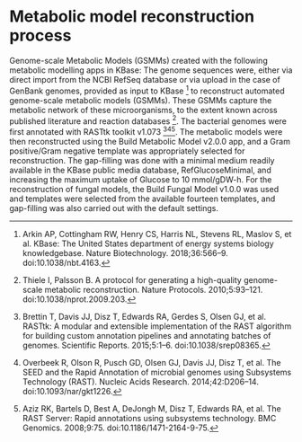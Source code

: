 # Metabolic model reconstruction process
Genome-scale Metabolic Models (GSMMs) created with the following metabolic modelling apps in KBase:
The genome sequences were, either via direct import from the NCBI RefSeq database or via upload in the case of GenBank genomes, provided as input to KBase [^1] to reconstruct automated genome-scale metabolic models (GSMMs). These GSMMs capture the metabolic network of these microorganisms, to the extent known across published literature and reaction databases [^2]. The bacterial genomes were first annotated with RASTtk toolkit v1.073 [^3][^4][^5]. The metabolic models were then reconstructed using the Build Metabolic Model v2.0.0 app, and a Gram positive/Gram negative template was appropriately selected for reconstruction. The gap-filling was done with a minimal medium readily available in the KBase public media database, RefGlucoseMinimal, and increasing the maximum uptake of Glucose to 10 mmol/gDW-h. For the reconstruction of fungal models, the Build Fungal Model v1.0.0 was used and templates were selected from the available fourteen templates, and gap-filling was also carried out with the default settings.

[^1]: Arkin AP, Cottingham RW, Henry CS, Harris NL, Stevens RL, Maslov S, et al. KBase: The United States department of energy systems biology knowledgebase. Nature Biotechnology. 2018;36:566–9. doi:10.1038/nbt.4163.
[^2]: Thiele I, Palsson B. A protocol for generating a high-quality genome-scale metabolic reconstruction. Nature Protocols. 2010;5:93–121. doi:10.1038/nprot.2009.203.
[^3]: Brettin T, Davis JJ, Disz T, Edwards RA, Gerdes S, Olsen GJ, et al. RASTtk: A modular and extensible implementation of the RAST algorithm for building custom annotation pipelines and annotating batches of genomes. Scientific Reports. 2015;5:1–6. doi:10.1038/srep08365.
[^4]: Overbeek R, Olson R, Pusch GD, Olsen GJ, Davis JJ, Disz T, et al. The SEED and the Rapid Annotation of microbial genomes using Subsystems Technology (RAST). Nucleic Acids Research. 2014;42:D206–14. doi:10.1093/nar/gkt1226.
[^5]: Aziz RK, Bartels D, Best A, DeJongh M, Disz T, Edwards RA, et al. The RAST Server: Rapid annotations using subsystems technology. BMC Genomics. 2008;9:75. doi:10.1186/1471-2164-9-75.
